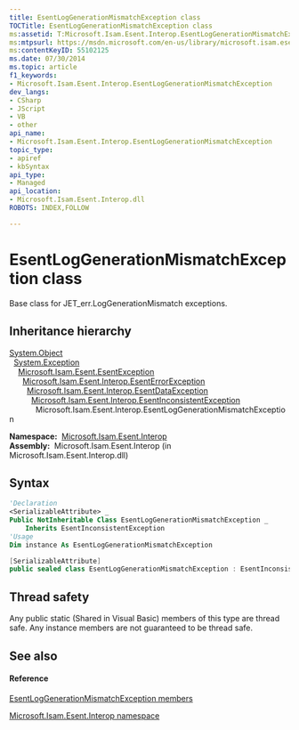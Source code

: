 ```yaml
---
title: EsentLogGenerationMismatchException class
TOCTitle: EsentLogGenerationMismatchException class
ms:assetid: T:Microsoft.Isam.Esent.Interop.EsentLogGenerationMismatchException
ms:mtpsurl: https://msdn.microsoft.com/en-us/library/microsoft.isam.esent.interop.esentloggenerationmismatchexception(v=EXCHG.10)
ms:contentKeyID: 55102125
ms.date: 07/30/2014
ms.topic: article
f1_keywords:
- Microsoft.Isam.Esent.Interop.EsentLogGenerationMismatchException
dev_langs:
- CSharp
- JScript
- VB
- other
api_name: 
- Microsoft.Isam.Esent.Interop.EsentLogGenerationMismatchException
topic_type: 
- apiref
- kbSyntax
api_type: 
- Managed
api_location: 
- Microsoft.Isam.Esent.Interop.dll
ROBOTS: INDEX,FOLLOW

---
```


# EsentLogGenerationMismatchException class

Base class for JET_err.LogGenerationMismatch exceptions.

## Inheritance hierarchy

[System.Object](https://docs.microsoft.com/dotnet/api/system.object?redirectedfrom=MSDN)  
  [System.Exception](https://docs.microsoft.com/dotnet/api/system.exception?redirectedfrom=MSDN)  
    [Microsoft.Isam.Esent.EsentException](dn292088\(v=exchg.10\).md)  
      [Microsoft.Isam.Esent.Interop.EsentErrorException](dn274314\(v=exchg.10\).md)  
        [Microsoft.Isam.Esent.Interop.EsentDataException](dn334392\(v=exchg.10\).md)  
          [Microsoft.Isam.Esent.Interop.EsentInconsistentException](dn350488\(v=exchg.10\).md)  
            Microsoft.Isam.Esent.Interop.EsentLogGenerationMismatchException  

**Namespace:**  [Microsoft.Isam.Esent.Interop](hh596136\(v=exchg.10\).md)  
**Assembly:**  Microsoft.Isam.Esent.Interop (in Microsoft.Isam.Esent.Interop.dll)

## Syntax

``` vb
'Declaration
<SerializableAttribute> _
Public NotInheritable Class EsentLogGenerationMismatchException _
    Inherits EsentInconsistentException
'Usage
Dim instance As EsentLogGenerationMismatchException
```

``` csharp
[SerializableAttribute]
public sealed class EsentLogGenerationMismatchException : EsentInconsistentException
```

## Thread safety

Any public static (Shared in Visual Basic) members of this type are thread safe. Any instance members are not guaranteed to be thread safe.

## See also

#### Reference

[EsentLogGenerationMismatchException members](dn334568\(v=exchg.10\).md)

[Microsoft.Isam.Esent.Interop namespace](hh596136\(v=exchg.10\).md)


